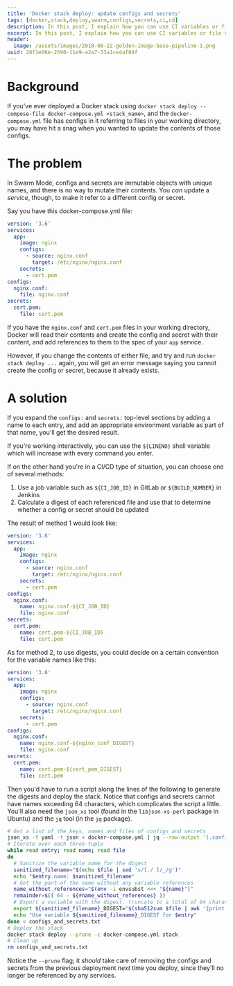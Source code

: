 ```yaml
---
title: 'Docker stack deploy: update configs and secrets'
tags: [docker,stack,deploy,swarm,configs,secrets,ci,cd]
description: In this post, I explain how you can use CI variables or file digests to update configs and secrets during docker stack deploy.
excerpt: In this post, I explain how you can use CI variables or file digests to update configs and secrets during docker stack deploy.
header:
  image: /assets/images/2018-08-22-golden-image-base-pipeline-1.png
uuid: 28f1e06e-2590-11e9-a2a7-33a1ce4af04f
---
```


# Background

If you've ever deployed a Docker stack using `docker stack deploy --compose-file docker-compose.yml <stack_name>`, and the `docker-compose.yml` file has configs in it referring to files in your working directory, you may have hit a snag when you wanted to update the contents of those configs.

# The problem

In Swarm Mode, configs and secrets are immutable objects with unique names, and there is no way to mutate their contents. You _can_ update a _service_, though, to make it refer to a different config or secret.

Say you have this docker-compose.yml file:

```yaml
version: '3.6'
services:
  app:
    image: nginx
    configs:
      - source: nginx.conf
        target: /etc/nginx/nginx.conf
    secrets:
      - cert.pem
configs:
  nginx.conf:
    file: nginx.conf
secrets:
  cert.pem:
    file: cert.pem
```

If you have the `nginx.conf` and `cert.pem` files in your working directory, Docker will read their contents and create the config and secret with their content, and add references to them to the spec of your `app` service.

However, if you change the contents of either file, and try and run `docker stack deploy ...` again, you will get an error message saying you cannot create the config or secret, because it already exists.

# A solution

If you expand the `configs:` and `secrets:` top-level sections by adding a name to each entry, and add an appropriate environment variable as part of that name, you'll get the desired result.

If you're working interactively, you can use the `${LINENO}` shell variable which will increase with every command you enter.

If on the other hand you're in a CI/CD type of situation, you can choose one of several methods:

1. Use a job variable such as `${CI_JOB_ID}` in GitLab or `${BUILD_NUMBER}` in Jenkins
2. Calculate a digest of each referenced file and use that to determine whether a config or secret should be updated

The result of method 1 would look like:

```yaml
version: '3.6'
services:
  app:
    image: nginx
    configs:
      - source: nginx.conf
        target: /etc/nginx/nginx.conf
    secrets:
      - cert.pem
configs:
  nginx.conf:
    name: nginx.conf-${CI_JOB_ID}
    file: nginx.conf
secrets:
  cert.pem:
    name: cert.pem-${CI_JOB_ID}
    file: cert.pem
```

As for method 2, to use digests, you could decide on a certain convention for the variable names like this:

```yaml
version: '3.6'
services:
  app:
    image: nginx
    configs:
      - source: nginx.conf
        target: /etc/nginx/nginx.conf
    secrets:
      - cert.pem
configs:
  nginx.conf:
    name: nginx.conf-${nginx_conf_DIGEST}
    file: nginx.conf
secrets:
  cert.pem:
    name: cert.pem-${cert_pem_DIGEST}
    file: cert.pem
```

Then you'd have to run a script along the lines of the following to generate the digests and deploy the stack. Notice that configs and secrets cannot have names exceeding 64 characters, which complicates the script a little. You'll also need the `json_xs` tool (found in the `libjson-xs-perl` package in Ubuntu) and the `jq` tool (in the `jq` package).

```bash
# Get a list of the keys, names and files of configs and secrets
json_xs -f yaml -t json < docker-compose.yml | jq --raw-output '(.configs,.secrets) | to_entries | map(select(.value | has("file")) | .key, .value.name, .value.file)[]' > configs_and_secrets.txt
# Iterate over each three-tuple
while read entry; read name; read file
do
  # Sanitize the variable name for the digest
  sanitized_filename="$(echo $file | sed 's/[./ ]/_/g')"
  echo "$entry.name: $sanitized_filename"
  # Get the part of the name without any variable references
  name_without_references="$(env -i envsubst <<< "${name}")"
  remainder=$(( 64 - ${#name_without_references} ))
  # Export a variable with the digest, truncate to a total of 64 characters
  export ${sanitized_filename}_DIGEST="$(sha512sum $file | awk '{print $1}' | cut -c -${remainder})"
  echo "Use variable ${sanitized_filename}_DIGEST for $entry"
done < configs_and_secrets.txt
# Deploy the stack
docker stack deploy --prune -c docker-compose.yml stack
# Clean up
rm configs_and_secrets.txt
```

Notice the `--prune` flag; it _should_ take care of removing the configs and secrets from the previous deployment _next_ time you deploy, since they'll no longer be referenced by any services.